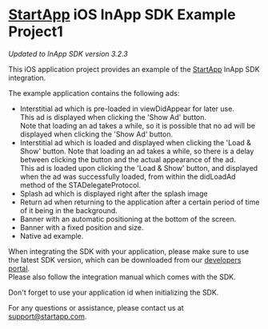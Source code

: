 [StartApp][] iOS InApp SDK Example Project1
======================================

*Updated to InApp SDK version 3.2.3*

This iOS application project provides an example of the [StartApp][] InApp SDK integration.

The example application contains the following ads:
* Interstitial ad which is pre-loaded in viewDidAppear for later use.  
This ad is displayed when clicking the 'Show Ad' button.  
Note that loading an ad takes a while, so it is possible that no ad will be displayed when clicking the 'Show Ad' button.
* Interstitial ad which is loaded and displayed when clicking the 'Load & Show' button.
Note that loading an ad takes a while, so there is a delay between clicking the button and the actual appearance of the ad.  
This ad is loaded upon clicking the 'Load & Show' button, and displayed when the ad was successfully loaded, from within the didLoadAd method of the STADelegateProtocol.
* Splash ad which is displayed right after the splash image
* Return ad when returning to the application after a certain period of time of it being in the background.
* Banner with an automatic positioning at the bottom of the screen.
* Banner with a fixed position and size.
* Native ad example.

When integrating the SDK with your application, please make sure to use the latest SDK version, which can be downloaded from our [developers portal](https://developers.startapp.com).  
Please also follow the integration manual which comes with the SDK.  

Don't forget to use your application id when initializing the SDK.  

For any questions or assistance, please contact us at support@startapp.com.

[StartApp]: http://www.startapp.com
